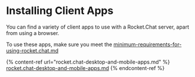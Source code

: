 # Installing Client Apps

You can find a variety of client apps to use with a Rocket.Chat server, apart from using a browser.

To use these apps, make sure you meet the [minimum-requirements-for-using-rocket.chat.md](minimum-requirements-for-using-rocket.chat.md "mention")&#x20;

{% content-ref url="rocket.chat-desktop-and-mobile-apps.md" %}
[rocket.chat-desktop-and-mobile-apps.md](rocket.chat-desktop-and-mobile-apps.md)
{% endcontent-ref %}
